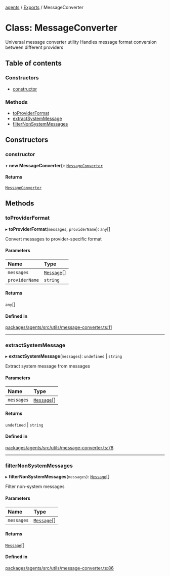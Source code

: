 <!-- 
 ⚠️  AUTO-GENERATED FILE - DO NOT EDIT MANUALLY
 This file is automatically generated by scripts/docs-generator.js
 To make changes, edit the source TypeScript files or update the generator script
-->

[agents](../../) / [Exports](../modules) / MessageConverter

# Class: MessageConverter

Universal message converter utility
Handles message format conversion between different providers

## Table of contents

### Constructors

- [constructor](MessageConverter#constructor)

### Methods

- [toProviderFormat](MessageConverter#toproviderformat)
- [extractSystemMessage](MessageConverter#extractsystemmessage)
- [filterNonSystemMessages](MessageConverter#filternonsystemmessages)

## Constructors

### constructor

• **new MessageConverter**(): [`MessageConverter`](MessageConverter)

#### Returns

[`MessageConverter`](MessageConverter)

## Methods

### toProviderFormat

▸ **toProviderFormat**(`messages`, `providerName`): `any`[]

Convert messages to provider-specific format

#### Parameters

| Name | Type |
| :------ | :------ |
| `messages` | [`Message`](../modules#message)[] |
| `providerName` | `string` |

#### Returns

`any`[]

#### Defined in

[packages/agents/src/utils/message-converter.ts:11](https://github.com/woojubb/robota/blob/bdf92966fb2bc9eb8d5a633591fffc1261e7f0f5/packages/agents/src/utils/message-converter.ts#L11)

___

### extractSystemMessage

▸ **extractSystemMessage**(`messages`): `undefined` \| `string`

Extract system message from messages

#### Parameters

| Name | Type |
| :------ | :------ |
| `messages` | [`Message`](../modules#message)[] |

#### Returns

`undefined` \| `string`

#### Defined in

[packages/agents/src/utils/message-converter.ts:78](https://github.com/woojubb/robota/blob/bdf92966fb2bc9eb8d5a633591fffc1261e7f0f5/packages/agents/src/utils/message-converter.ts#L78)

___

### filterNonSystemMessages

▸ **filterNonSystemMessages**(`messages`): [`Message`](../modules#message)[]

Filter non-system messages

#### Parameters

| Name | Type |
| :------ | :------ |
| `messages` | [`Message`](../modules#message)[] |

#### Returns

[`Message`](../modules#message)[]

#### Defined in

[packages/agents/src/utils/message-converter.ts:86](https://github.com/woojubb/robota/blob/bdf92966fb2bc9eb8d5a633591fffc1261e7f0f5/packages/agents/src/utils/message-converter.ts#L86)
